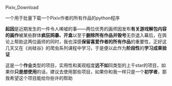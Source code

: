 Pixiv_Download

一个用于批量下载一个Pixiv作者的所有作品的python程序

**起因**是近期发生的一件令人唏嘘的事——两位优秀的画师因发布**有关游戏解包内容的画作**被某些群体**疯狂网暴、开盒**以至于**删除所有作品并毁号**无奈退入幕后，在舆论上帮助这两位画师的同时，我也深感**保留喜爱作者的所有作品**的重要性，正好这几天又在《尚硅谷》的爬虫系列课程中学习，于是便以此作为**阶段性**的**学习成果验证**

这是一个**作业**类型的项目，实用性和美观程度**远不如**同类型的上千star的项目，如果你**只是想使用**的话，建议去使用那些项目，如果你和我一样只是一个**初学者**，那我希望这个项目能给你些许的帮助
